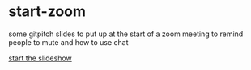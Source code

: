 # start-zoom
some gitpitch slides to put up at the start of a zoom meeting to remind people to mute and how to use chat

[start the slideshow](http://gitpitch.com/tom-h/start-zoom/master)
